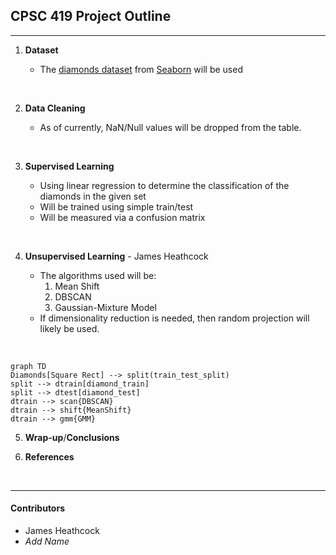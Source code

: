 ## CPSC 419 Project Outline

---

1. __Dataset__
    
   - The [diamonds dataset](https://github.com/mwaskom/seaborn-data/blob/master/diamonds.csv) from [Seaborn](https://github.com/mwaskom/seaborn-data) will be used
<br>
  
2. __Data Cleaning__

   - As of currently, NaN/Null values will be dropped from the table.
<br>

3. __Supervised Learning__

   - Using linear regression to determine the classification of the diamonds in the given set
   - Will be trained using simple train/test
   - Will be measured via a confusion matrix
<br>

4. __Unsupervised Learning__  - James Heathcock

   - The algorithms used will be:
     1. Mean Shift
     2. DBSCAN
     3. Gaussian-Mixture Model
   - If dimensionality reduction is needed, then random projection will likely be used.
<br>    

```mermaid
graph TD
Diamonds[Square Rect] --> split(train_test_split)
split --> dtrain[diamond_train]
split --> dtest[diamond_test]
dtrain --> scan{DBSCAN}
dtrain --> shift{MeanShift}
dtrain --> gmm{GMM}
```

5. __Wrap-up__/__Conclusions__

6. __References__
<br>

---
#### Contributors
 - James Heathcock
 - _Add Name_
